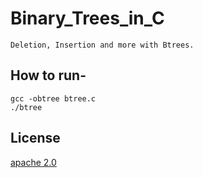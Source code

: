 # Binary_Trees_in_C
    Deletion, Insertion and more with Btrees.
## How to run-
    gcc -obtree btree.c
    ./btree
## License
[apache 2.0](https://www.apache.org/licenses/LICENSE-2.0)
